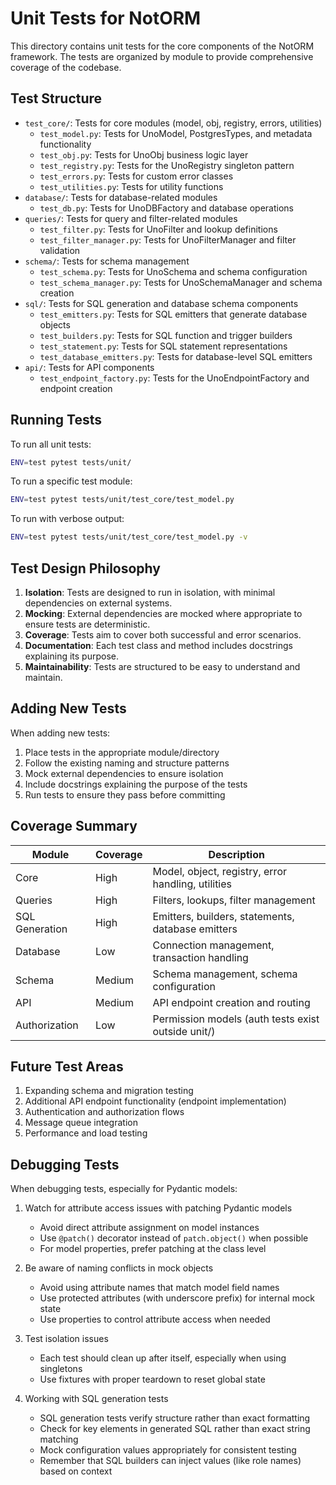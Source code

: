 # Unit Tests for NotORM

This directory contains unit tests for the core components of the NotORM framework. The tests are organized by module to provide comprehensive coverage of the codebase.

## Test Structure

- `test_core/`: Tests for core modules (model, obj, registry, errors, utilities)
  - `test_model.py`: Tests for UnoModel, PostgresTypes, and metadata functionality
  - `test_obj.py`: Tests for UnoObj business logic layer
  - `test_registry.py`: Tests for the UnoRegistry singleton pattern
  - `test_errors.py`: Tests for custom error classes
  - `test_utilities.py`: Tests for utility functions
- `database/`: Tests for database-related modules
  - `test_db.py`: Tests for UnoDBFactory and database operations
- `queries/`: Tests for query and filter-related modules
  - `test_filter.py`: Tests for UnoFilter and lookup definitions
  - `test_filter_manager.py`: Tests for UnoFilterManager and filter validation
- `schema/`: Tests for schema management
  - `test_schema.py`: Tests for UnoSchema and schema configuration
  - `test_schema_manager.py`: Tests for UnoSchemaManager and schema creation
- `sql/`: Tests for SQL generation and database schema components
  - `test_emitters.py`: Tests for SQL emitters that generate database objects
  - `test_builders.py`: Tests for SQL function and trigger builders
  - `test_statement.py`: Tests for SQL statement representations
  - `test_database_emitters.py`: Tests for database-level SQL emitters
- `api/`: Tests for API components
  - `test_endpoint_factory.py`: Tests for the UnoEndpointFactory and endpoint creation

## Running Tests

To run all unit tests:

```bash
ENV=test pytest tests/unit/
```

To run a specific test module:

```bash
ENV=test pytest tests/unit/test_core/test_model.py
```

To run with verbose output:

```bash
ENV=test pytest tests/unit/test_core/test_model.py -v
```

## Test Design Philosophy

1. **Isolation**: Tests are designed to run in isolation, with minimal dependencies on external systems.
2. **Mocking**: External dependencies are mocked where appropriate to ensure tests are deterministic.
3. **Coverage**: Tests aim to cover both successful and error scenarios.
4. **Documentation**: Each test class and method includes docstrings explaining its purpose.
5. **Maintainability**: Tests are structured to be easy to understand and maintain.

## Adding New Tests

When adding new tests:

1. Place tests in the appropriate module/directory
2. Follow the existing naming and structure patterns
3. Mock external dependencies to ensure isolation
4. Include docstrings explaining the purpose of the tests
5. Run tests to ensure they pass before committing

## Coverage Summary

| Module          | Coverage | Description                                        |
|-----------------|----------|----------------------------------------------------|
| Core            | High     | Model, object, registry, error handling, utilities |
| Queries         | High     | Filters, lookups, filter management                |
| SQL Generation  | High     | Emitters, builders, statements, database emitters  |
| Database        | Low      | Connection management, transaction handling        |
| Schema          | Medium   | Schema management, schema configuration            |
| API             | Medium   | API endpoint creation and routing                  |
| Authorization   | Low      | Permission models (auth tests exist outside unit/) |

## Future Test Areas

1. Expanding schema and migration testing
2. Additional API endpoint functionality (endpoint implementation)
3. Authentication and authorization flows
4. Message queue integration
5. Performance and load testing

## Debugging Tests

When debugging tests, especially for Pydantic models:

1. Watch for attribute access issues with patching Pydantic models
   - Avoid direct attribute assignment on model instances
   - Use `@patch()` decorator instead of `patch.object()` when possible
   - For model properties, prefer patching at the class level

2. Be aware of naming conflicts in mock objects
   - Avoid using attribute names that match model field names
   - Use protected attributes (with underscore prefix) for internal mock state
   - Use properties to control attribute access when needed

3. Test isolation issues
   - Each test should clean up after itself, especially when using singletons
   - Use fixtures with proper teardown to reset global state
   
4. Working with SQL generation tests
   - SQL generation tests verify structure rather than exact formatting
   - Check for key elements in generated SQL rather than exact string matching
   - Mock configuration values appropriately for consistent testing
   - Remember that SQL builders can inject values (like role names) based on context